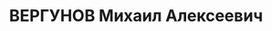 ---
title: ВЕРГУНОВ Михаил Алексеевич
description: "Род. в 1904, с. Кевсала, русский, обр.: низшее, бывший член ВКП(б).\
  \ Проживал: с. Арзгир. Председатель РИКА и секретарь РК ВКП(б) \n  Арестован 02.10.1937.\
  \ Приговор: ВМН. Расстрелян"
---